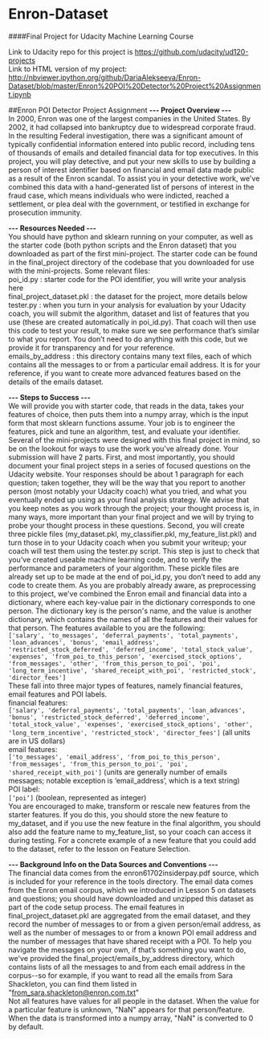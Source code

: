 # Enron-Dataset
####Final Project for Udacity Machine Learning Course

Link to Udacity repo for this project is https://github.com/udacity/ud120-projects  
Link to HTML version of my project: http://nbviewer.ipython.org/github/DariaAlekseeva/Enron-Dataset/blob/master/Enron%20POI%20Detector%20Project%20Assignment.ipynb  

##Enron POI Detector Project Assignment
**--- Project Overview ---**  
In 2000, Enron was one of the largest companies in the United States. By 2002, it had collapsed into bankruptcy due to widespread corporate fraud. In the resulting Federal investigation, there was a significant amount of typically confidential information entered into public record, including tens of thousands of emails and detailed financial data for top executives. In this project, you will play detective, and put your new skills to use by building a person of interest identifier based on financial and email data made public as a result of the Enron scandal. To assist you in your detective work, we've combined this data with a hand-generated list of persons of interest in the fraud case, which means individuals who were indicted, reached a settlement, or plea deal with the government, or testified in exchange for prosecution immunity.  

**--- Resources Needed ---**  
You should have python and sklearn running on your computer, as well as the starter code (both python scripts and the Enron dataset) that you downloaded as part of the first mini-project.  The starter code can be found in the final_project directory of the codebase that you downloaded for use with the mini-projects.  Some relevant files:  
poi_id.py : starter code for the POI identifier, you will write your analysis here  
final_project_dataset.pkl : the dataset for the project, more details below  
tester.py : when you turn in your analysis for evaluation by your Udacity coach, you will submit the algorithm, dataset and list of features that you use (these are created automatically in poi_id.py).  That coach will then use this code to test your result, to make sure we see performance that’s similar to what you report.  You don’t need to do anything with this code, but we provide it for transparency and for your reference.  
emails_by_address : this directory contains many text files, each of which contains all the messages to or from a particular email address.  It is for your reference, if you want to create more advanced features based on the details of the emails dataset.  
 
**--- Steps to Success ---**  
We will provide you with starter code, that reads in the data, takes your features of choice, then puts them into a numpy array, which is the input form that most sklearn functions assume.  Your job is to engineer the features, pick and tune an algorithm, test, and evaluate your identifier.  Several of the mini-projects were designed with this final project in mind, so be on the lookout for ways to use the work you’ve already done.
Your submission will have 2 parts.  First, and most importantly, you should document your final project steps in a series of focused questions on the Udacity website.  Your responses should be about 1 paragraph for each question; taken together, they will be the way that you report to another person (most notably your Udacity coach) what you tried, and what you eventually ended up using as your final analysis strategy.  We advise that you keep notes as you work through the project; your thought process is, in many ways, more important than your final project and we will by trying to probe your thought process in these questions.
Second, you will create three pickle files (my_dataset.pkl, my_classifier.pkl, my_feature_list.pkl) and turn those in to your Udacity coach when you submit your writeup; your coach will test them using the tester.py script.  This step is just to check that you’ve created useable machine learning code, and to verify the performance and parameters of your algorithm.  These pickle files are already set up to be made at the end of poi_id.py, you don’t need to add any code to create them.
As you are probably already aware, as preprocessing to this project, we've combined the Enron email and financial data into a dictionary, where each key-value pair in the dictionary corresponds to one person.  The dictionary key is the person's name, and the value is another dictionary, which contains the names of all the features and their values for that person.  The features available to you are the following:  
```['salary', 'to_messages', 'deferral_payments', 'total_payments', 'loan_advances', 'bonus', 'email_address', 'restricted_stock_deferred', 'deferred_income', 'total_stock_value', 'expenses', 'from_poi_to_this_person', 'exercised_stock_options', 'from_messages', 'other', 'from_this_person_to_poi', 'poi', 'long_term_incentive', 'shared_receipt_with_poi', 'restricted_stock', 'director_fees']```  
These fall into three major types of features, namely financial features, email features and POI labels.  
financial features:  
```['salary', 'deferral_payments', 'total_payments', 'loan_advances', 'bonus', 'restricted_stock_deferred', 'deferred_income', 'total_stock_value', 'expenses', 'exercised_stock_options', 'other', 'long_term_incentive', 'restricted_stock', 'director_fees']```  (all units are in US dollars)  
email features:  
```['to_messages', 'email_address', 'from_poi_to_this_person', 'from_messages', 'from_this_person_to_poi', 'poi', 'shared_receipt_with_poi']``` (units are generally number of emails messages; notable exception is ‘email_address’, which is a text string)  
POI label:  
```[‘poi’]``` (boolean, represented as integer)  
You are encouraged to make, transform or rescale new features from the starter features.  If you do this, you should store the new feature to my_dataset, and if you use the new feature in the final algorithm, you should also add the feature name to my_feature_list, so your coach can access it during testing.  For a concrete example of a new feature that you could add to the dataset, refer to the lesson on Feature Selection.  

**--- Background Info on the Data Sources and Conventions ---**  
The financial data comes from the enron61702insiderpay.pdf source, which is included for your reference in the tools directory.  The email data comes from the Enron email corpus, which we introduced in Lesson 5 on datasets and questions; you should have downloaded and unzipped this dataset as part of the code setup process.  The email features in final_project_dataset.pkl are aggregated from the email dataset, and they record the number of messages to or from a given person/email address, as well as the number of messages to or from a known POI email address and the number of messages that have shared receipt with a POI.
To help you navigate the messages on your own, if that’s something you want to do, we've provided the final_project/emails_by_address directory, which contains lists of all the messages to and from each email address in the corpus--so for example, if you want to read all the emails from Sara Shackleton, you can find them listed in "from_sara.shackleton@enron.com.txt"  
Not all features have values for all people in the dataset.  When the value for a particular
feature is unknown, "NaN" appears for that person/feature.  When the data is transformed into
a numpy array, "NaN" is converted to 0 by default.
